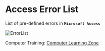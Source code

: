 # Access Error List
List of pre-defined errors in **`Microsoft Access`**

![ErrorList](https://github.com/user-attachments/assets/3ba61d28-b570-44f0-83dc-65f466d23700)

Computer Training: [Computer Learning Zone](https://www.599cd.com)

